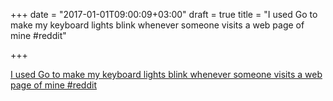 +++
date = "2017-01-01T09:00:09+03:00"
draft = true
title = "I used Go to make my keyboard lights blink whenever someone visits a web page of mine  #reddit"

+++

<p><a href="https://t.co/LoeiSEblXK">I used Go to make my keyboard lights blink whenever someone visits a web page of mine  #reddit</a></p>

